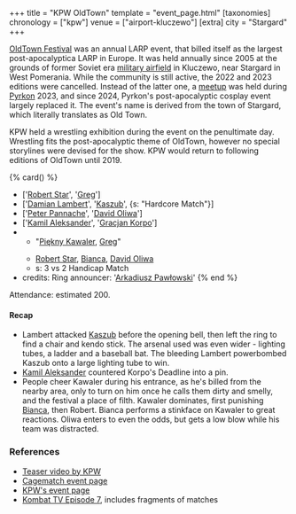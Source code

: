 +++
title = "KPW OldTown"
template = "event_page.html"
[taxonomies]
chronology = ["kpw"]
venue = ["airport-kluczewo"]
[extra]
city = "Stargard"
+++

[OldTown Festival][oldtown] was an annual LARP event, that billed itself as the largest post-apocalyptica LARP in Europe. It was held annually since 2005 at the grounds of former Soviet era [military airfield][airfield-wiki] in Kluczewo, near Stargard in West Pomerania. While the community is still active, the 2022 and 2023 editions were cancelled. Instead of the latter one, a [meetup][oldtown-meetup] was held during [Pyrkon][pyrkon] 2023, and since 2024, Pyrkon's post-apocalyptic cosplay event largely replaced it.
The event's name is derived from the town of Stargard, which literally translates as Old Town.

KPW held a wrestling exhibition during the event on the penultimate day. Wrestling fits the post-apocalyptic theme of OldTown, however no special storylines were devised for the show. KPW would return to following editions of OldTown until 2019.

{% card() %}
- ['[Robert Star](@/w/robert-star.md)', '[Greg](@/w/greg.md)']
- ['[Damian Lambert](@/w/damien-rothschild.md)', '[Kaszub](@/w/kaszub.md)', {s: "Hardcore
      Match"}]
- ['[Peter Pannache](@/w/peter-pannache.md)', '[David Oliwa](@/w/david-oliwa.md)']
- ['[Kamil Aleksander](@/w/kamil-aleksander.md)', '[Gracjan Korpo](@/w/gracjan-korpo.md)']
- - "[Piękny Kawaler](@/w/piekny-kawaler.md), [Greg](@/w/greg.md)"
  - >
    [Robert Star](@/w/robert-star.md),
    [Bianca](@/w/bianca.md),
    [David Oliwa](@/w/david-oliwa.md)
  - s: 3 vs 2 Handicap Match
- credits:
    Ring announcer: '[Arkadiusz Pawłowski](@/w/pan-pawlowski.md)'
{% end %}

Attendance: estimated 200.

#### Recap

- Lambert attacked [Kaszub](@/w/kaszub.md) before the opening bell, then left the ring to find a chair and kendo stick. The arsenal used was even wider - lighting tubes, a ladder and a baseball bat. The bleeding Lambert powerbombed Kaszub onto a large lighting tube to win.
- [Kamil Aleksander](@/w/kamil-aleksander.md) countered Korpo's Deadline into a pin.
- People cheer Kawaler during his entrance, as he's billed from the nearby area, only to
  turn on him once he calls them dirty and smelly, and the festival a place of filth. Kawaler dominates, first punishing [Bianca](@/w/bianca.md), then Robert. Bianca performs a stinkface on Kawaler to great reactions. Oliwa enters to even the odds, but gets a low blow while his team was distracted.

### References

* [Teaser video by KPW](https://www.youtube.com/watch?v=JS6Q792lg7M)
* [Cagematch event page](https://www.cagematch.net/?id=1&nr=77904)
* [KPW's event page](https://kpwrestling.pl/events/kpw-oldtown/)
* [Kombat TV Episode 7](https://www.youtube.com/watch?v=FlDqS77ltZQ), includes fragments of matches

[oldtown]: https://oldtownfestival.net/
[airfield-wiki]: https://en.wikipedia.org/wiki/Kluczewo_Airfield
[cancel-2022-facebook]: https://www.facebook.com/OldTownPL/posts/7628871287138919
[oldtown-meetup]: https://www.facebook.com/events/563804182505079/
[pyrkon]: https://pyrkon.pl/
